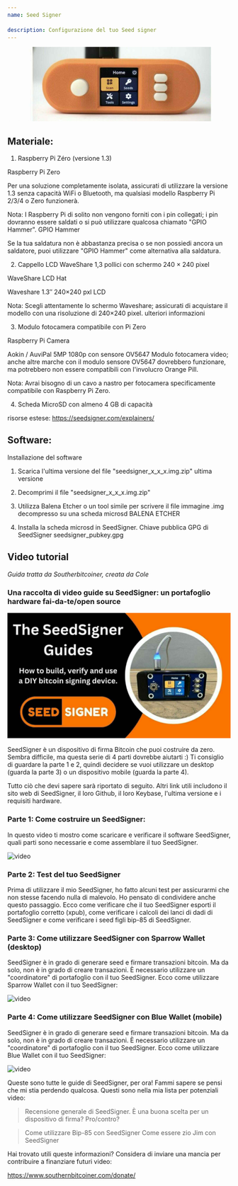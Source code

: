```yaml
---
name: Seed Signer

description: Configurazione del tuo Seed signer
---
```


![cover](assets/cover.jpeg)

## Materiale:

1. Raspberry Pi Zéro (versione 1.3)

Raspberry Pi Zero

Per una soluzione completamente isolata, assicurati di utilizzare la versione 1.3 senza capacità WiFi o Bluetooth, ma qualsiasi modello Raspberry Pi 2/3/4 o Zero funzionerà.

Nota: I Raspberry Pi di solito non vengono forniti con i pin collegati; i pin dovranno essere saldati o si può utilizzare qualcosa chiamato "GPIO Hammer".
GPIO Hammer

Se la tua saldatura non è abbastanza precisa o se non possiedi ancora un saldatore, puoi utilizzare "GPIO Hammer" come alternativa alla saldatura.

2. Cappello LCD WaveShare 1,3 pollici con schermo 240 × 240 pixel

WaveShare LCD Hat

Waveshare 1.3″ 240×240 pxl LCD

Nota: Scegli attentamente lo schermo Waveshare; assicurati di acquistare il modello con una risoluzione di 240×240 pixel.
ulteriori informazioni

3. Modulo fotocamera compatibile con Pi Zero

Raspberry Pi Camera

Aokin / AuviPal 5MP 1080p con sensore OV5647 Modulo fotocamera video; anche altre marche con il modulo sensore OV5647 dovrebbero funzionare, ma potrebbero non essere compatibili con l'involucro Orange Pill.

Nota: Avrai bisogno di un cavo a nastro per fotocamera specificamente compatibile con Raspberry Pi Zero.

4. Scheda MicroSD con almeno 4 GB di capacità

risorse estese: https://seedsigner.com/explainers/

## Software:

Installazione del software

1. Scarica l'ultima versione del file "seedsigner_x_x_x.img.zip"
   ultima versione

2. Decomprimi il file "seedsigner_x_x_x.img.zip"

3. Utilizza Balena Etcher o un tool simile per scrivere il file immagine .img decompresso su una scheda microsd
   BALENA ETCHER

4. Installa la scheda microsd in SeedSigner.
   Chiave pubblica GPG di SeedSigner
   seedsigner_pubkey.gpg

## Video tutorial

_Guida tratta da Southerbitcoiner, creata da Cole_

### Una raccolta di video guide su SeedSigner: un portafoglio hardware fai-da-te/open source

![image](assets/1.jpeg)

SeedSigner è un dispositivo di firma Bitcoin che puoi costruire da zero. Sembra difficile, ma questa serie di 4 parti dovrebbe aiutarti :) Ti consiglio di guardare la parte 1 e 2, quindi decidere se vuoi utilizzare un desktop (guarda la parte 3) o un dispositivo mobile (guarda la parte 4).

Tutto ciò che devi sapere sarà riportato di seguito. Altri link utili includono il sito web di SeedSigner, il loro Github, il loro Keybase, l'ultima versione e i requisiti hardware.

### Parte 1: Come costruire un SeedSigner:

In questo video ti mostro come scaricare e verificare il software SeedSigner, quali parti sono necessarie e come assemblare il tuo SeedSigner.

![video](https://youtu.be/mGmNKYOXtxY)

### Parte 2: Test del tuo SeedSigner

Prima di utilizzare il mio SeedSigner, ho fatto alcuni test per assicurarmi che non stesse facendo nulla di malevolo. Ho pensato di condividere anche questo passaggio. Ecco come verificare che il tuo SeedSigner esporti il portafoglio corretto (xpub), come verificare i calcoli dei lanci di dadi di SeedSigner e come verificare i seed figli bip-85 di SeedSigner.

### Parte 3: Come utilizzare SeedSigner con Sparrow Wallet (desktop)

SeedSigner è in grado di generare seed e firmare transazioni bitcoin. Ma da solo, non è in grado di creare transazioni. È necessario utilizzare un "coordinatore" di portafoglio con il tuo SeedSigner. Ecco come utilizzare Sparrow Wallet con il tuo SeedSigner:

![video](ttps://youtu.be/IQb8dh-VTOg)

### Parte 4: Come utilizzare SeedSigner con Blue Wallet (mobile)

SeedSigner è in grado di generare seed e firmare transazioni bitcoin. Ma da solo, non è in grado di creare transazioni. È necessario utilizzare un "coordinatore" di portafoglio con il tuo SeedSigner. Ecco come utilizzare Blue Wallet con il tuo SeedSigner:

![video](https://youtu.be/x0Ee35Ct0r4)

Queste sono tutte le guide di SeedSigner, per ora! Fammi sapere se pensi che mi stia perdendo qualcosa. Questi sono nella mia lista per potenziali video:

> Recensione generale di SeedSigner. È una buona scelta per un dispositivo di firma? Pro/contro?

> Come utilizzare Bip-85 con SeedSigner
> Come essere zio Jim con SeedSigner

Hai trovato utili queste informazioni? Considera di inviare una mancia per contribuire a finanziare futuri video:

https://www.southernbitcoiner.com/donate/
